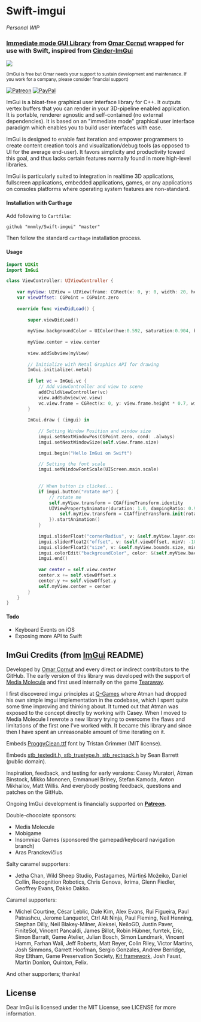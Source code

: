#  Swift-imgui

*Personal WIP*

### [Immediate mode GUI Library](https://github.com/ocornut/imgui/) from [Omar Cornut](https://github.com/ocornut) wrapped for use with Swift, inspired from [Cinder-ImGui](https://github.com/simongeilfus/Cinder-ImGui)

![](https://d3vv6lp55qjaqc.cloudfront.net/items/2x370h310v1A0B2p3V0d/hello-imgui-swift.gif)

<sub>(ImGui is free but Omar needs your support to sustain development and maintenance. If you work for a company, please consider financial support)</sub>

[![Patreon](https://cloud.githubusercontent.com/assets/8225057/5990484/70413560-a9ab-11e4-8942-1a63607c0b00.png)](http://www.patreon.com/imgui) [![PayPal](https://www.paypalobjects.com/en_US/i/btn/btn_donate_LG.gif)](https://www.paypal.com/cgi-bin/webscr?cmd=_s-xclick&hosted_button_id=5Q73FPZ9C526U)


ImGui is a bloat-free graphical user interface library for C++. It outputs vertex buffers that you can render in your 3D-pipeline enabled application. It is portable, renderer agnostic and self-contained (no external dependencies). It is based on an "immediate mode" graphical user interface paradigm which enables you to build user interfaces with ease.

ImGui is designed to enable fast iteration and empower programmers to create content creation tools and visualization/debug tools (as opposed to UI for the average end-user). It favors simplicity and productivity toward this goal, and thus lacks certain features normally found in more high-level libraries.

ImGui is particularly suited to integration in realtime 3D applications, fullscreen applications, embedded applications, games, or any applications on consoles platforms where operating system features are non-standard.

#### Installation with Carthage

Add following to `Cartfile`:

```
github "mnmly/Swift-imgui" "master"
```

Then follow the standard `carthage` installation process.

#### Usage

```swift
import UIKit
import ImGui

class ViewController: UIViewController {
    
    var myView: UIView = UIView(frame: CGRect(x: 0, y: 0, width: 20, height: 20))
    var viewOffset: CGPoint = CGPoint.zero
    
    override func viewDidLoad() {
        
        super.viewDidLoad()
        
        myView.backgroundColor = UIColor(hue:0.592, saturation:0.904, brightness:0.980, alpha:1.000)
        
        myView.center = view.center
        
        view.addSubview(myView)
        
        // Initialize with Metal Graphics API for drawing
        ImGui.initialize(.metal)
        
        if let vc = ImGui.vc {
            // Add viewController and view to scene
            addChildViewController(vc)
            view.addSubview(vc.view)
            vc.view.frame = CGRect(x: 0, y: view.frame.height * 0.7, width: view.frame.width, height: view.frame.height * 0.3)
        }
        
        ImGui.draw { (imgui) in
            
            // Setting Window Position and window size
            imgui.setNextWindowPos(CGPoint.zero, cond: .always)
            imgui.setNextWindowSize(self.view.frame.size)

            imgui.begin("Hello ImGui on Swift")

            // Setting the font scale
            imgui.setWindowFontScale(UIScreen.main.scale)
            
            
            // When button is clicked...
            if imgui.button("rotate me") {
                // rotate me
                self.myView.transform = CGAffineTransform.identity
                UIViewPropertyAnimator(duration: 1.0, dampingRatio: 0.9, animations: {
                    self.myView.transform = CGAffineTransform.init(rotationAngle: 180.0)
                }).startAnimation()
            }
            
            imgui.sliderFloat("cornerRadius", v: &self.myView.layer.cornerRadius, minV: 0.0, maxV: 10.0)
            imgui.sliderFloat2("offset", v: &self.viewOffset, minV: -100.0, maxV: 100.0)
            imgui.sliderFloat2("size", v: &self.myView.bounds.size, minV: 5.0, maxV: 100.0)
            imgui.colorEdit("backgroundColor", color: &(self.myView.backgroundColor)!)
            imgui.end()
            
            var center = self.view.center
            center.x += self.viewOffset.x
            center.y += self.viewOffset.y
            self.myView.center = center
        }
    }
}
```

#### Todo
* Keyboard Events on iOS
* Exposing more API to Swift

ImGui Credits (from [ImGui](https://github.com/ocornut/imgui/) README)
-------

Developed by [Omar Cornut](http://www.miracleworld.net) and every direct or indirect contributors to the GitHub. The early version of this library was developed with the support of [Media Molecule](http://www.mediamolecule.com) and first used internally on the game [Tearaway](http://tearaway.mediamolecule.com). 

I first discovered imgui principles at [Q-Games](http://www.q-games.com) where Atman had dropped his own simple imgui implementation in the codebase, which I spent quite some time improving and thinking about. It turned out that Atman was exposed to the concept directly by working with Casey. When I moved to Media Molecule I rewrote a new library trying to overcome the flaws and limitations of the first one I've worked with. It became this library and since then I have spent an unreasonable amount of time iterating on it. 

Embeds [ProggyClean.ttf](http://upperbounds.net) font by Tristan Grimmer (MIT license).

Embeds [stb_textedit.h, stb_truetype.h, stb_rectpack.h](https://github.com/nothings/stb/) by Sean Barrett (public domain).

Inspiration, feedback, and testing for early versions: Casey Muratori, Atman Binstock, Mikko Mononen, Emmanuel Briney, Stefan Kamoda, Anton Mikhailov, Matt Willis. And everybody posting feedback, questions and patches on the GitHub.

Ongoing ImGui development is financially supported on [**Patreon**](http://www.patreon.com/imgui).

Double-chocolate sponsors:
- Media Molecule
- Mobigame
- Insomniac Games (sponsored the gamepad/keyboard navigation branch)
- Aras Pranckevičius

Salty caramel supporters:
- Jetha Chan, Wild Sheep Studio, Pastagames, Mārtiņš Možeiko, Daniel Collin, Recognition Robotics, Chris Genova, ikrima, Glenn Fiedler, Geoffrey Evans, Dakko Dakko.

Caramel supporters:
- Michel Courtine, César Leblic, Dale Kim, Alex Evans, Rui Figueira, Paul Patrashcu, Jerome Lanquetot, Ctrl Alt Ninja, Paul Fleming, Neil Henning, Stephan Dilly, Neil Blakey-Milner, Aleksei, NeiloGD, Justin Paver, FiniteSol, Vincent Pancaldi, James Billot, Robin Hübner, furrtek, Eric, Simon Barratt, Game Atelier, Julian Bosch, Simon Lundmark, Vincent Hamm, Farhan Wali, Jeff Roberts, Matt Reyer, Colin Riley, Victor Martins, Josh Simmons, Garrett Hoofman, Sergio Gonzales, Andrew Berridge, Roy Eltham, Game Preservation Society, [Kit framework](http://svkonsult.se/kit), Josh Faust, Martin Donlon, Quinton, Felix.

And other supporters; thanks!

License
-------

Dear ImGui is licensed under the MIT License, see LICENSE for more information.